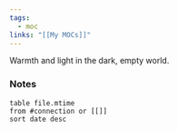 ```yaml
---
tags:
  - moc
links: "[[My MOCs]]"
---
```

Warmth and light in the dark, empty world.
### Notes
```dataview
table file.mtime
from #connection or [[]]
sort date desc
```
